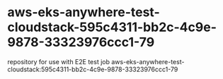 # aws-eks-anywhere-test-cloudstack-595c4311-bb2c-4c9e-9878-33323976ccc1-79
repository for use with E2E test job aws-eks-anywhere-test-cloudstack:595c4311-bb2c-4c9e-9878-33323976ccc1-79
